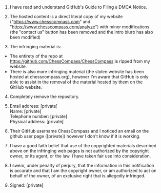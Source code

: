 1. I have read and understand GitHub's Guide to Filing a DMCA Notice.

2. The hosted content is a direct literal copy of my website ("https://www.chesscompass.com" and "https://www.chesscompass.com/analyze") with minor modifications (the "contact us" button has been removed and the intro blurb has also been modified)

3. The infringing material is:  
* The entirety of the repo at https://github.com/ChessCompass/ChessCompass is ripped from my website.  
* There is also more infringing material (the stolen website has been hosted at chesscompass.org), however I'm aware that GitHub is only able to assist in the removal of the material hosted by them on the GitHub website.

4. Completely remove the repository.

5. Email address: [private]  
Name: [private]  
Telephone number: [private]  
Physical address: [private]  

6. Their GitHub username ChessCompass and I noticed an email on the github user page ([private]) however I don't know if it is working.

7. I have a good faith belief that use of the copyrighted materials described above on the infringing web pages is not authorized by the copyright owner, or its agent, or the law. I have taken fair use into consideration.

8. I swear, under penalty of perjury, that the information in this notification is accurate and that I am the copyright owner, or am authorized to act on behalf of the owner, of an exclusive right that is allegedly infringed.

9. Signed: [private]  
